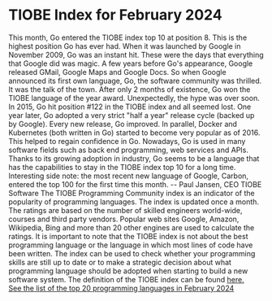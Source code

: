 
TIOBE Index for February 2024
=============================
 This month, Go entered the TIOBE index top 10 at position 8. This is the highest position Go has ever had. When it was launched by Google in November 2009, Go was an instant hit. These were the days that everything that Google did was magic. A few years before Go's appearance, Google released GMail, Google Maps and Google Docs. So when Google announced its first own language, Go, the software community was thrilled. It was the talk of the town. After only 2 months of existence, Go won the TIOBE language of the year award. Unexpectedly, the hype was over soon. In 2015, Go hit position #122 in the TIOBE index and all seemed lost. One year later, Go adopted a very strict "half a year" release cycle (backed up by Google). Every new release, Go improved. In parallel, Docker and Kubernetes (both written in Go) started to become very popular as of 2016. This helped to regain confidence in Go. Nowadays, Go is used in many software fields such as back end programming, web services and APIs. Thanks to its growing adoption in industry, Go seems to be a language that has the capabilities to stay in the TIOBE index top 10 for a long time. Interesting side note: the most recent new language of Google, Carbon, entered the top 100 for the first time this month. -- Paul Jansen, CEO TIOBE Software The TIOBE Programming Community index is an indicator of the popularity of programming  languages. The index is updated once a month. The ratings are based on the number of  skilled engineers world-wide, courses and third party vendors. Popular web sites Google, Amazon, Wikipedia, Bing and more than 20 other engines are used to calculate the ratings. It is important to note that the TIOBE index is not about the best programming language or the language in which most lines of code have been written. The index can be used to check whether your programming skills are still up to date or to make a  strategic decision about what programming language should be adopted when starting to build a new  software system. The definition of the TIOBE index can be found [here.](https://www.tiobe.com/tiobe-index/programminglanguages_definition)  
[See the list of the top 20 programming languages in February 2024](/strona/language_list)